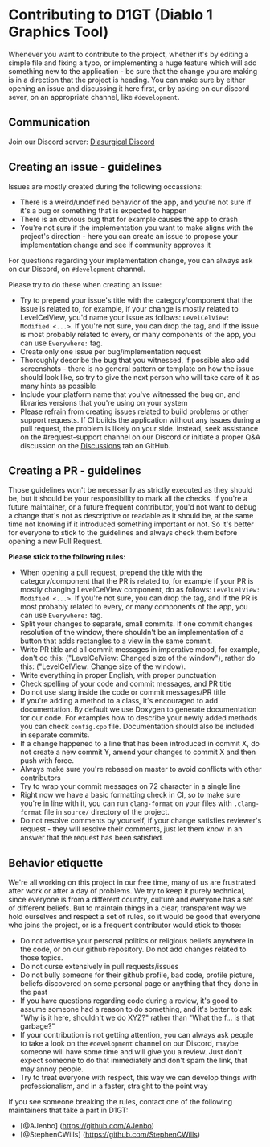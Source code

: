 # Contributing to D1GT (Diablo 1 Graphics Tool)

Whenever you want to contribute to the project, whether it's by editing a simple file and fixing a typo, or implementing a huge feature which will add something new to the application - be sure that the change you are making is in a direction that the project is heading. You can make sure by either opening an issue and discussing it here first, or by asking on our discord sever, on an appropriate channel, like `#development`.

## Communication

Join our Discord server: [Diasurgical Discord](https://discord.gg/devilutionx)

## Creating an issue - guidelines

Issues are mostly created during the following occassions:

* There is a weird/undefined behavior of the app, and you're not sure if it's a bug or something that is expected to happen
* There is an obvious bug that for example causes the app to crash
* You're not sure if the implementation you want to make aligns with the project's direction - here you can create an issue to propose your implementation change and see if community approves it

For questions regarding your implementation change, you can always ask on our Discord, on `#development` channel.

Please try to do these when creating an issue:

* Try to prepend your issue's title with the category/component that the issue is related to, for example, if your change is mostly related to LevelCelView, you'd name your issue as follows: `LevelCelView: Modified <...>`. If you're not sure, you can drop the tag, and if the issue is most probably related to every, or many components of the app, you can use `Everywhere:` tag.
* Create only one issue per bug/implementation request
* Thoroughly describe the bug that you witnessed, if possible also add screenshots - there is no general pattern or template on how the issue should look like, so try to give the next person who will take care of it as many hints as possible
* Include your platform name that you've witnessed the bug on, and libraries versions that you're using on your system
* Please refrain from creating issues related to build problems or other support requests. If CI builds the application without any issues during a pull request, the problem is likely on your side. Instead, seek assistance on the #request-support channel on our Discord or initiate a proper Q&A discussion on the [Discussions](https://github.com/diasurgical/d1-graphics-tool/discussions) tab on GitHub.

## Creating a PR - guidelines

Those guidelines won't be necessarily as strictly executed as they should be, but it should be your responsibility to mark all the checks. If you're a future maintainer, or a future frequent contributor, you'd not want to debug a change that's not as descriptive or readable as it should be, at the same time not knowing if it introduced something important or not. So it's better for everyone to stick to the guidelines and always check them before opening a new Pull Request.

**Please stick to the following rules:**
* When opening a pull request, prepend the title with the category/component that the PR is related to, for example if your PR is mostly changing LevelCelView component, do as follows: `LevelCelView: Modified <...>`. If you're not sure, you can drop the tag, and if the PR is most probably related to every, or many components of the app, you can use `Everywhere:` tag.
* Split your changes to separate, small commits. If one commit changes resolution of the window, there shouldn't be an implementation of a button that adds rectangles to a view in the same commit.
* Write PR title and all commit messages in imperative mood, for example, don't do this: ("LevelCelView: Changed size of the window"), rather do this: ("LevelCelView: Change size of the window).
* Write everything in proper English, with proper punctuation
* Check spelling of your code and commit messages, and PR title
* Do not use slang inside the code or commit messages/PR title
* If you're adding a method to a class, it's encouraged to add documentation. By default we use Doxygen to generate documentation for our code. For examples how to describe your newly added methods you can check `config.cpp` file. Documentation should also be included in separate commits.
* If a change happened to a line that has been introduced in commit X, do not create a new commit Y, amend your changes to commit X and then push with force.
* Always make sure you're rebased on master to avoid conflicts with other contributors
* Try to wrap your commit messages on 72 character in a single line
* Right now we have a basic formatting check in CI, so to make sure you're in line with it, you can run `clang-format` on your files with `.clang-format` file in `source/` directory of the project.
* Do not resolve comments by yourself, if your change satisfies reviewer's request - they will resolve their comments, just let them know in an answer that the request has been satisfied.

## Behavior etiquette

We're all working on this project in our free time, many of us are frustrated after work or after a day of problems. We try to keep it purely technical, since everyone is from a different country, culture and everyone has a set of different beliefs. But to maintain things in a clear, transparent way we hold ourselves and respect a set of rules, so it would be good that everyone who joins the project, or is a frequent contributor would stick to those:

* Do not advertise your personal politics or religious beliefs anywhere in the code, or on our github repository. Do not add changes related to those topics.
* Do not curse extensively in pull requests/issues
* Do not bully someone for their github profile, bad code, profile picture, beliefs discovered on some personal page or anything that they done in the past
* If you have questions regarding code during a review, it's good to assume someone had a reason to do something, and it's better to ask "Why is it here, shouldn't we do XYZ?" rather than "What the f... is that garbage?"
* If your contribution is not getting attention, you can always ask people to take a look on the `#development` channel on our Discord, maybe someone will have some time and will give you a review. Just don't expect someone to do that immediately and don't spam the link, that may annoy people.
* Try to treat everyone with respect, this way we can develop things with professionalism, and in a faster, straight to the point way

If you see someone breaking the rules, contact one of the following maintainers that take a part in D1GT:
- [@AJenbo] (https://github.com/AJenbo)
- [@StephenCWills] (https://github.com/StephenCWills)
